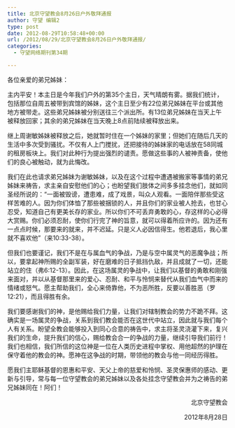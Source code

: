 ```yaml
---
title: 北京守望教会8月26日户外敬拜通报
author: 守望 编辑2
type: post
date: 2012-08-29T10:58:48+00:00
url: /2012/08/29/北京守望教会8月26日户外敬拜通报/
categories:
  - 守望网络期刊第34期

---
```

<!--more-->各位亲爱的弟兄姊妹：

<p align="left">
  主内平安！本主日是今年我们户外的第35个主日，天气晴朗有雾。据我们统计，包括那位自周五被带到宾馆的姊妹，这个主日至少有22位弟兄姊妹在平台或其他地方被带走。这些弟兄姊妹被分别送往三个派出所。有13位弟兄姊妹在当天上午被释放回家；其余的弟兄姊妹在当天晚上8点前陆续被释放出来。
</p>

<p align="left">
  继上周谢敏姊妹被释放之后，她就暂时住在一个姊妹的家里；但她们在随后几天的生活中多次受到骚扰。不仅有人上门搅扰，还把接待的姊妹家的电话放在58同城的租房板块上。我们对此种行为提出强烈的谴责。愿做这些事的人被神责备，使他们的良心被触动，就为此悔改。
</p>

<p align="left">
  我们在此也请求弟兄姊妹为谢敏姊妹，以及在这个过程中遭遇被搬家等事情的弟兄姊妹来祷告，求主亲自安慰他们的心；也盼望我们肢体之间多多挂念他们，就如同圣经所说的：“一面被毁谤，遭患难，成了戏景，叫众人观看。一面陪伴那些受这样苦难的人。因为你们体恤了那些被捆锁的人，并且你们的家业被人抢去，也甘心忍受，知道自己有更美长存的家业。所以你们不可丢弃勇敢的心，存这样的心必得大赏赐。你们必须忍耐，使你们行完了神的旨意，就可以得着所应许的。因为还有一点点时候，那要来的就来，并不迟延。只是义人必因信得生。他若退后，我心里就不喜欢他”（来10:33-38）。
</p>

<p align="left">
  但我们也要谨记，我们不是在与属血气的争战，乃是与空中属灵气的恶魔争战；所以，要拿起神所赐的全副军装，好在磨难的日子抵挡仇敌，并且成就了一切，还能站立的住（弗6:12-13）。因此，在这场属灵的争战中，让我们以基督的勇敢和刚强来面对，并以从基督那里来的爱心、忍耐、和平与怜悯来替代从我们血气中而来的情绪或怒气。愿主帮助我们，全心来倚靠他，不为恶所胜，反要以善胜恶（罗12:21），而且得胜有余。
</p>

<p align="left">
  我们要感谢我们的神，是他赐给我们力量，让我们对辖制教会的势力不跪不拜。这确实是一场属灵的争战，关系到我们教会能否在这世代中站立，因此就与我们每个人有关系。盼望全教会能够投入到同心合意的祷告中，求主将圣灵浇灌下来，复兴我们的生命，提升我们的信心，赐给教会合一的争战的力量，继续引导我们前行！我们也相信，我们所信的这位神是一位在人类历史进程中掌权、用他超然的护理在保守着他的教会的神。愿神在这争战的时期，带领他的教会与他一同经历得胜。
</p>

<p align="left">
  愿我们主耶稣基督的恩惠和平安、天父上帝的慈爱和怜悯、圣灵保惠师的感动、更新与引导，常与每一位守望教会的弟兄姊妹以及各处挂念守望教会并为之祷告的弟兄姊妹同在！阿们！
</p>

<p style="text-align: right;" align="left">
                                                      北京守望教会
</p>

<p style="text-align: right;" align="left">
                                                    2012年8月28日
</p>